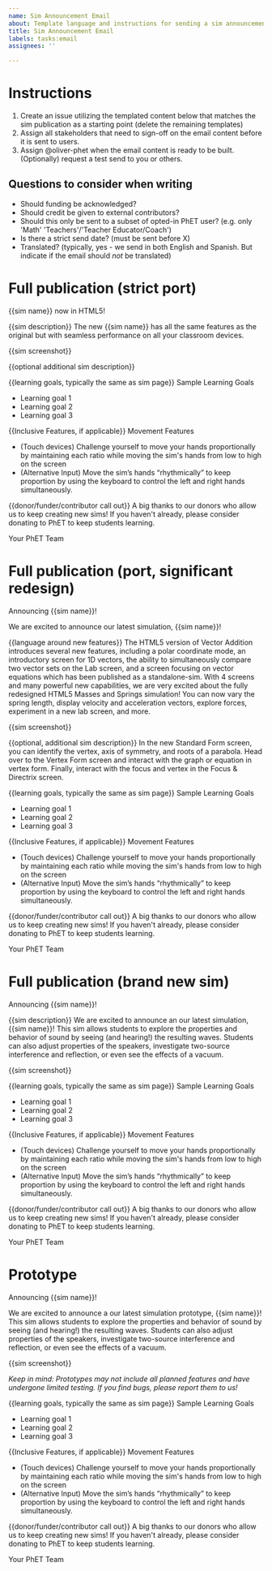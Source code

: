 ```yaml
---
name: Sim Announcement Email
about: Template language and instructions for sending a sim announcement to PhET users
title: Sim Announcement Email
labels: tasks:email
assignees: ''

---
```


# Instructions
1. Create an issue utilizing the templated content below that matches the sim publication as a starting point (delete the remaining templates)
1. Assign all stakeholders that need to sign-off on the email content before it is sent to users.
1. Assign @oliver-phet when the email content is ready to be built. (Optionally) request a test send to you or others.

## Questions to consider when writing

- Should funding be acknowledged?
- Should credit be given to external contributors?
- Should this only be sent to a subset of opted-in PhET user? (e.g. only 'Math' 'Teachers'/'Teacher Educator/Coach')
- Is there a strict send date? (must be sent before X)
- Translated? (typically, yes - we send in both English and Spanish. But indicate if the email should _not_ be translated)

# Full publication (strict port)

{{sim name}} now in HTML5!

{{sim description}}
The new {{sim name}} has all the same features as the original but with seamless performance on all your classroom devices.

{{sim screenshot}}

{{optional additional sim description}}

{{learning goals, typically the same as sim page}}
Sample Learning Goals
- Learning goal 1
- Learning goal 2
- Learning goal 3

{{Inclusive Features, if applicable}}
Movement Features
- (Touch devices) Challenge yourself to move your hands proportionally by maintaining each ratio while moving the sim's hands from low to high on the screen
- (Alternative Input) Move the sim’s hands “rhythmically” to keep proportion by using the keyboard to control the left and right hands simultaneously.

{{donor/funder/contributor call out}}
A big thanks to our donors who allow us to keep creating new sims! If you haven't already, please consider donating to PhET to keep students learning.

Your PhET Team

# Full publication (port, significant redesign)

Announcing {{sim name}}!

We are excited to announce our latest simulation, {{sim name}}! 

{{language around new features}}
The HTML5 version of Vector Addition introduces several new features, including a polar coordinate mode, an introductory screen for 1D vectors, the ability to simultaneously compare two vector sets on the Lab screen, and a screen focusing on vector equations which has been published as a standalone-sim.
With 4 screens and many powerful new capabilities, we are very excited about the fully redesigned HTML5 Masses and Springs simulation! You can now vary the spring length, display velocity and acceleration vectors, explore forces, experiment in a new lab screen, and more.

{{sim screenshot}}

{{optional, additional sim description}}
In the new Standard Form screen, you can identify the vertex, axis of symmetry, and roots of a parabola. Head over to the Vertex Form screen and interact with the graph or equation in vertex form. Finally, interact with the focus and vertex in the Focus & Directrix screen.

{{learning goals, typically the same as sim page}}
Sample Learning Goals
- Learning goal 1
- Learning goal 2
- Learning goal 3

{{Inclusive Features, if applicable}}
Movement Features
- (Touch devices) Challenge yourself to move your hands proportionally by maintaining each ratio while moving the sim's hands from low to high on the screen
- (Alternative Input) Move the sim’s hands “rhythmically” to keep proportion by using the keyboard to control the left and right hands simultaneously.

{{donor/funder/contributor call out}}
A big thanks to our donors who allow us to keep creating new sims! If you haven't already, please consider donating to PhET to keep students learning.

Your PhET Team

# Full publication (brand new sim)

Announcing {{sim name}}!

{{sim description}}
We are excited to announce an our latest simulation, {{sim name}}! This sim allows students to explore the properties and behavior of sound by seeing (and hearing!) the resulting waves. Students can also adjust properties of the speakers, investigate two-source interference and reflection, or even see the effects of a vacuum.

{{sim screenshot}}

{{learning goals, typically the same as sim page}}
Sample Learning Goals
- Learning goal 1
- Learning goal 2
- Learning goal 3

{{Inclusive Features, if applicable}}
Movement Features
- (Touch devices) Challenge yourself to move your hands proportionally by maintaining each ratio while moving the sim's hands from low to high on the screen
- (Alternative Input) Move the sim’s hands “rhythmically” to keep proportion by using the keyboard to control the left and right hands simultaneously.

{{donor/funder/contributor call out}}
A big thanks to our donors who allow us to keep creating new sims! If you haven't already, please consider donating to PhET to keep students learning.

Your PhET Team

# Prototype

Announcing {{sim name}}!

We are excited to announce a our latest simulation prototype, {{sim name}}! This sim allows students to explore the properties and behavior of sound by seeing (and hearing!) the resulting waves. Students can also adjust properties of the speakers, investigate two-source interference and reflection, or even see the effects of a vacuum.

{{sim screenshot}}

_Keep in mind: Prototypes may not include all planned features and have undergone limited testing. If you find bugs, please report them to us!_

{{learning goals, typically the same as sim page}}
Sample Learning Goals
- Learning goal 1
- Learning goal 2
- Learning goal 3

{{Inclusive Features, if applicable}}
Movement Features
- (Touch devices) Challenge yourself to move your hands proportionally by maintaining each ratio while moving the sim's hands from low to high on the screen
- (Alternative Input) Move the sim’s hands “rhythmically” to keep proportion by using the keyboard to control the left and right hands simultaneously.

{{donor/funder/contributor call out}}
A big thanks to our donors who allow us to keep creating new sims! If you haven't already, please consider donating to PhET to keep students learning.

Your PhET Team
